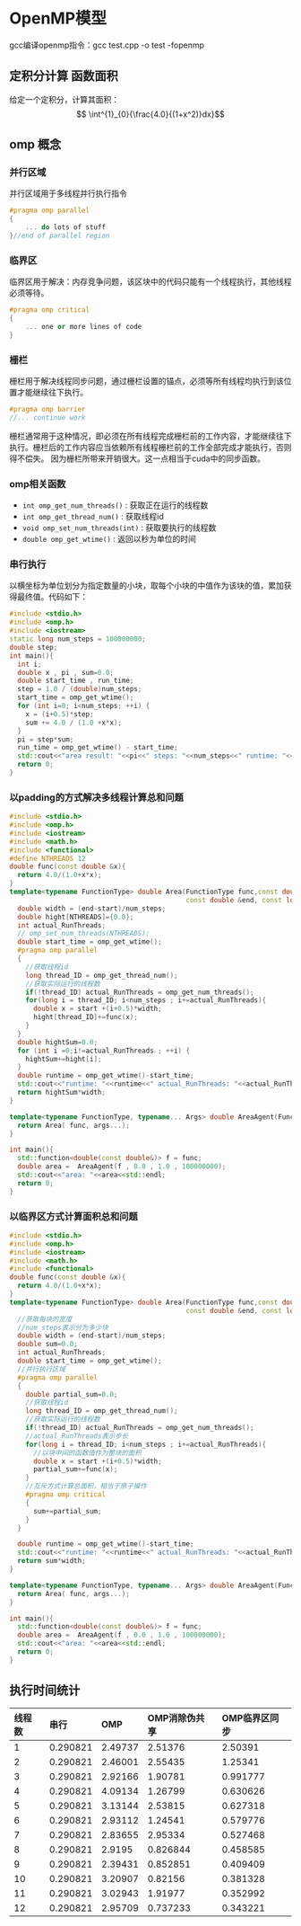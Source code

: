 # OpenMP模型
gcc编译openmp指令：gcc test.cpp -o test -fopenmp
## 定积分计算 函数面积
给定一个定积分，计算其面积：
$$ \int^{1}_{0}{\frac{4.0}{(1+x^2)}dx}$$

## omp 概念
### 并行区域
并行区域用于多线程并行执行指令

``````c++
#pragma omp parallel
{
    ... do lots of stuff
}//end of parallel region
``````
### 临界区
临界区用于解决：内存竞争问题，该区块中的代码只能有一个线程执行，其他线程必须等待。


``````c++
#pragma omp critical
{
    ... one or more lines of code
}
``````

### 栅栏
栅栏用于解决线程同步问题，通过栅栏设置的锚点，必须等所有线程均执行到该位置才能继续往下执行。


``````c++
#pragma omp barrier
//... continue work

``````
栅栏通常用于这种情况，即必须在所有线程完成栅栏前的工作内容，才能继续往下执行。栅栏后的工作内容应当依赖所有线程栅栏前的工作全部完成才能执行，否则得不偿失。
因为栅栏所带来开销很大。这一点相当于cuda中的同步函数。

### omp相关函数
- `int omp_get_num_threads()` : 获取正在运行的线程数
- `int omp_get_thread_num()`  : 获取线程id
- `void omp_set_num_threads(int)` : 获取要执行的线程数
- `double omp_get_wtime()` : 返回以秒为单位的时间

### 串行执行
以横坐标为单位划分为指定数量的小块，取每个小块的中值作为该块的值，累加获得最终值。代码如下：


``````c++
#include <stdio.h>
#include <omp.h>
#include <iostream>
static long num_steps = 100000000;
double step;
int main(){
  int i;
  double x , pi , sum=0.0;
  double start_time , run_time;
  step = 1.0 / (double)num_steps;
  start_time = omp_get_wtime();
  for (int i=0; i<num_steps; ++i) {
    x = (i+0.5)*step;
    sum += 4.0 / (1.0 +x*x);
  }
  pi = step*sum;
  run_time = omp_get_wtime() - start_time;
  std::cout<<"area result: "<<pi<<" steps: "<<num_steps<<" runtime: "<<run_time<<std::endl;
  return 0;
}
``````

### 以padding的方式解决多线程计算总和问题


``````c++
#include <stdio.h>
#include <omp.h>
#include <iostream>
#include <math.h>
#include <functional>
#define NTHREADS 12
double func(const double &x){
  return 4.0/(1.0+x*x);
}
template<typename FunctionType> double Area(FunctionType func,const double &start, 
                                            const double &end, const long &num_steps){
  double width = (end-start)/num_steps;
  double hight[NTHREADS]={0.0};
  int actual_RunThreads;
  // omp_set_num_threads(NTHREADS);
  double start_time = omp_get_wtime();
  #pragma omp parallel
  {
    //获取线程id
    long thread_ID = omp_get_thread_num();
    //获取实际运行的线程数
    if(!thread_ID) actual_RunThreads = omp_get_num_threads();
    for(long i = thread_ID; i<num_steps ; i+=actual_RunThreads){
      double x = start +(i+0.5)*width;
      hight[thread_ID]+=func(x);
    }
  }
  double hightSum=0.0;
  for (int i =0;i!=actual_RunThreads ; ++i) {
    hightSum+=hight[i]; 
  }
  double runtime = omp_get_wtime()-start_time;
  std::cout<<"runtime: "<<runtime<<" actual_RunThreads: "<<actual_RunThreads<<std::endl;
  return hightSum*width;
}

template<typename FunctionType, typename... Args> double AreaAgent(FunctionType func ,Args... args){
  return Area( func, args...);
}

int main(){
  std::function<double(const double&)> f = func;
  double area =  AreaAgent(f , 0.0 , 1.0 , 100000000);
  std::cout<<"area: "<<area<<std::endl;
  return 0;
}
``````
### 以临界区方式计算面积总和问题

``````c++
#include <stdio.h>
#include <omp.h>
#include <iostream>
#include <math.h>
#include <functional>
double func(const double &x){
  return 4.0/(1.0+x*x);
}
template<typename FunctionType> double Area(FunctionType func,const double &start, 
                                            const double &end, const long &num_steps){
  //获取每块的宽度
  //num_steps表示分为多少块
  double width = (end-start)/num_steps;
  double sum=0.0;
  int actual_RunThreads;
  double start_time = omp_get_wtime();
  //并行执行区域
  #pragma omp parallel
  {
    double partial_sum=0.0;
    //获取线程id
    long thread_ID = omp_get_thread_num();
    //获取实际运行的线程数
    if(!thread_ID) actual_RunThreads = omp_get_num_threads();
    //actual_RunThreads表示步长
    for(long i = thread_ID; i<num_steps ; i+=actual_RunThreads){
      //以块中间的函数值作为整块的面积
      double x = start +(i+0.5)*width;
      partial_sum+=func(x);
    }
    //互斥方式计算总面积，相当于原子操作
    #pragma omp critical
    {
      sum+=partial_sum;
    }
  }

  double runtime = omp_get_wtime()-start_time;
  std::cout<<"runtime: "<<runtime<<" actual_RunThreads: "<<actual_RunThreads<<std::endl;
  return sum*width;
}

template<typename FunctionType, typename... Args> double AreaAgent(FunctionType func ,Args... args){
  return Area( func, args...);
}

int main(){
  std::function<double(const double&)> f = func;
  double area =  AreaAgent(f , 0.0 , 1.0 , 100000000);
  std::cout<<"area: "<<area<<std::endl;
  return 0;
}
``````



## 执行时间统计
| 线程数|串行 |OMP|OMP消除伪共享|OMP临界区同步|
|:--------|:--------|:---------|:-----------|:---------|
|1        | 0.290821|2.49737   |2.51376     |2.50391   |       
|2        | 0.290821|2.46001   |2.55435     |1.25341   |       
|3        | 0.290821|2.92166   |1.90781     |0.991777  |       
|4        | 0.290821|4.09134   |1.26799     |0.630626  |       
|5        | 0.290821|3.13144   |2.53815     |0.627318  |       
|6        | 0.290821|2.93112   |1.24541     |0.579776  |       
|7        | 0.290821|2.83655   |2.95334     |0.527468  |       
|8        | 0.290821|2.9195    |0.826844    |0.458585  |       
|9        | 0.290821|2.39431   |0.852851    |0.409409  |       
|10       | 0.290821|3.20907   |0.82156     |0.381328  |       
|11       | 0.290821|3.02943   |1.91977     |0.352992  |       
|12       | 0.290821|2.95709   |0.737233    |0.343221  |       
